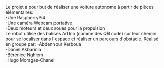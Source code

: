 Le projet a pour but de réaliser une voiture autonome à partir de pièces élémentaires:  
-Une RaspberryPi4  
-Une caméra Webcam portative    
-Deux moteurs et deux roues pour la propulsion  
Le robot utilise des balises ArUco (comme des QR code) sur leur chemin pour se localiser dans l'espace et réaliser un parcours d'obstacle.
Réalisé en groupe par:
-Abdennour Kerboua  
-Daniel Akbarinia  
-Bérénice Nghiem  
-Hugo Moragas-Chanel  
